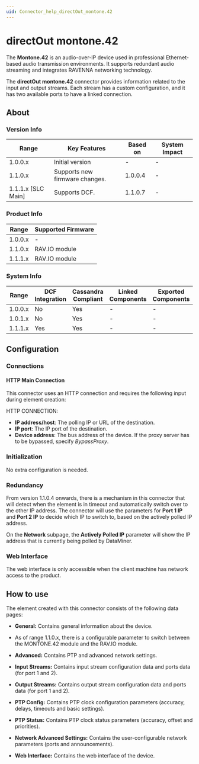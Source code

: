 ```yaml
---
uid: Connector_help_directOut_montone.42
---
```


# directOut montone.42

The **Montone.42** is an audio-over-IP device used in professional Ethernet-based audio transmission environments. It supports redundant audio streaming and integrates RAVENNA networking technology.

The **directOut montone.42** connector provides information related to the input and output streams. Each stream has a custom configuration, and it has two available ports to have a linked connection.

## About

### Version Info

| **Range**            | **Key Features**               | **Based on** | **System Impact** |
|----------------------|--------------------------------|--------------|-------------------|
| 1.0.0.x              | Initial version                | \-           | \-                |
| 1.1.0.x              | Supports new firmware changes. | 1.0.0.4      | \-                |
| 1.1.1.x \[SLC Main\] | Supports DCF.                  | 1.1.0.7      | \-                |

### Product Info

| **Range** | **Supported Firmware** |
|-----------|------------------------|
| 1.0.0.x   | \-                     |
| 1.1.0.x   | RAV.IO module          |
| 1.1.1.x   | RAV.IO module          |

### System Info

| **Range** | **DCF Integration** | **Cassandra Compliant** | **Linked Components** | **Exported Components** |
|-----------|---------------------|-------------------------|-----------------------|-------------------------|
| 1.0.0.x   | No                  | Yes                     | \-                    | \-                      |
| 1.0.1.x   | No                  | Yes                     | \-                    | \-                      |
| 1.1.1.x   | Yes                 | Yes                     | \-                    | \-                      |

## Configuration

### Connections

#### HTTP Main Connection

This connector uses an HTTP connection and requires the following input during element creation:

HTTP CONNECTION:

- **IP address/host**: The polling IP or URL of the destination.
- **IP port**: The IP port of the destination.
- **Device address**: The bus address of the device. If the proxy server has to be bypassed, specify *BypassProxy*.

### Initialization

No extra configuration is needed.

### Redundancy

From version 1.1.0.4 onwards, there is a mechanism in this connector that will detect when the element is in timeout and automatically switch over to the other IP address. The connector will use the parameters for **Port 1 IP** and **Port 2 IP** to decide which IP to switch to, based on the actively polled IP address.

On the **Network** subpage, the **Actively Polled IP** parameter will show the IP address that is currently being polled by DataMiner.

### Web Interface

The web interface is only accessible when the client machine has network access to the product.

## How to use

The element created with this connector consists of the following data pages:

- **General:** Contains general information about the device.

- As of range 1.1.0.x, there is a configurable parameter to switch between the MONTONE.42 module and the RAV.IO module.

- **Advanced:** Contains PTP and advanced network settings.

- **Input Streams:** Contains input stream configuration data and ports data (for port 1 and 2).

- **Output Streams:** Contains output stream configuration data and ports data (for port 1 and 2).

- **PTP Config:** Contains PTP clock configuration parameters (accuracy, delays, timeouts and basic settings).

- **PTP Status:** Contains PTP clock status parameters (accuracy, offset and priorities).

- **Network Advanced Settings:** Contains the user-configurable network parameters (ports and announcements).

- **Web Interface:** Contains the web interface of the device.
